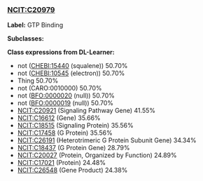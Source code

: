 
### [NCIT:C20979](http://purl.obolibrary.org/obo/NCIT_C20979)
**Label:** GTP Binding

**Subclasses:** 

**Class expressions from DL-Learner:**

- not ([CHEBI:15440](http://purl.obolibrary.org/obo/CHEBI_15440) (squalene)) 50.70%
- not ([CHEBI:10545](http://purl.obolibrary.org/obo/CHEBI_10545) (electron)) 50.70%
- Thing 50.70%
- not (CARO:0010000) 50.70%
- not ([BFO:0000020](http://purl.obolibrary.org/obo/BFO_0000020) (null)) 50.70%
- not ([BFO:0000019](http://purl.obolibrary.org/obo/BFO_0000019) (null)) 50.70%
- [NCIT:C20921](http://purl.obolibrary.org/obo/NCIT_C20921) (Signaling Pathway Gene) 41.55%
- [NCIT:C16612](http://purl.obolibrary.org/obo/NCIT_C16612) (Gene) 35.66%
- [NCIT:C18515](http://purl.obolibrary.org/obo/NCIT_C18515) (Signaling Protein) 35.56%
- [NCIT:C17458](http://purl.obolibrary.org/obo/NCIT_C17458) (G Protein) 35.56%
- [NCIT:C26191](http://purl.obolibrary.org/obo/NCIT_C26191) (Heterotrimeric G Protein Subunit Gene) 34.34%
- [NCIT:C18437](http://purl.obolibrary.org/obo/NCIT_C18437) (G Protein Gene) 28.79%
- [NCIT:C20027](http://purl.obolibrary.org/obo/NCIT_C20027) (Protein, Organized by Function) 24.89%
- [NCIT:C17021](http://purl.obolibrary.org/obo/NCIT_C17021) (Protein) 24.48%
- [NCIT:C26548](http://purl.obolibrary.org/obo/NCIT_C26548) (Gene Product) 24.38%


